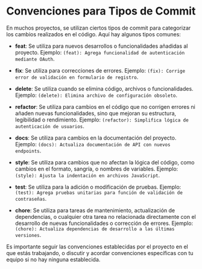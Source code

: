 # Convenciones para Tipos de Commit

En muchos proyectos, se utilizan ciertos tipos de commit para categorizar los cambios realizados en el código. Aquí hay algunos tipos comunes:

- **feat**: Se utiliza para nuevos desarrollos o funcionalidades añadidas al proyecto.
  Ejemplo: `(feat): Agrega funcionalidad de autenticación mediante OAuth`.

- **fix**: Se utiliza para correcciones de errores.
  Ejemplo: `(fix): Corrige error de validación en formulario de registro`.

- **delete**: Se utiliza cuando se elimina código, archivos o funcionalidades.
  Ejemplo: `(delete): Elimina archivo de configuración obsoleto`.

- **refactor**: Se utiliza para cambios en el código que no corrigen errores ni añaden nuevas funcionalidades, sino que mejoran su estructura, legibilidad o rendimiento.
  Ejemplo: `(refactor): Simplifica lógica de autenticación de usuarios`.

- **docs**: Se utiliza para cambios en la documentación del proyecto.
  Ejemplo: `(docs): Actualiza documentación de API con nuevos endpoints`.

- **style**: Se utiliza para cambios que no afectan la lógica del código, como cambios en el formato, sangría, o nombres de variables.
  Ejemplo: `(style): Ajusta la indentación en archivos JavaScript`.

- **test**: Se utiliza para la adición o modificación de pruebas.
  Ejemplo: `(test): Agrega pruebas unitarias para función de validación de contraseñas`.

- **chore**: Se utiliza para tareas de mantenimiento, actualización de dependencias, o cualquier otra tarea no relacionada directamente con el desarrollo de nuevas funcionalidades o corrección de errores.
  Ejemplo: `(chore): Actualiza dependencias de desarrollo a las últimas versiones`.

Es importante seguir las convenciones establecidas por el proyecto en el que estás trabajando, o discutir y acordar convenciones específicas con tu equipo si no hay ninguna establecida.

